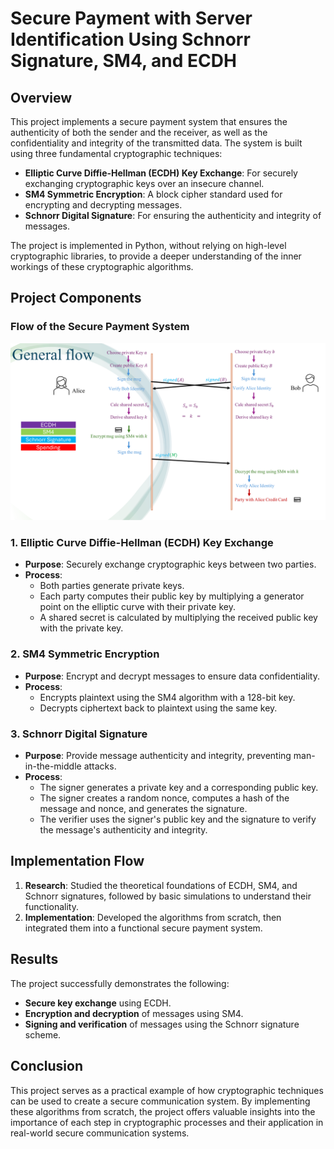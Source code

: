 # Secure Payment with Server Identification Using Schnorr Signature, SM4, and ECDH

## Overview

This project implements a secure payment system that ensures the authenticity of both the sender and the receiver, as well as the confidentiality and integrity of the transmitted data. The system is built using three fundamental cryptographic techniques:

- **Elliptic Curve Diffie-Hellman (ECDH) Key Exchange**: For securely exchanging cryptographic keys over an insecure channel.
- **SM4 Symmetric Encryption**: A block cipher standard used for encrypting and decrypting messages.
- **Schnorr Digital Signature**: For ensuring the authenticity and integrity of messages.

The project is implemented in Python, without relying on high-level cryptographic libraries, to provide a deeper understanding of the inner workings of these cryptographic algorithms.

## Project Components

### Flow of the Secure Payment System

![flow](images/flow_img.png)

### 1. Elliptic Curve Diffie-Hellman (ECDH) Key Exchange
- **Purpose**: Securely exchange cryptographic keys between two parties.
- **Process**:
  - Both parties generate private keys.
  - Each party computes their public key by multiplying a generator point on the elliptic curve with their private key.
  - A shared secret is calculated by multiplying the received public key with the private key.

### 2. SM4 Symmetric Encryption
- **Purpose**: Encrypt and decrypt messages to ensure data confidentiality.
- **Process**:
  - Encrypts plaintext using the SM4 algorithm with a 128-bit key.
  - Decrypts ciphertext back to plaintext using the same key.

### 3. Schnorr Digital Signature
- **Purpose**: Provide message authenticity and integrity, preventing man-in-the-middle attacks.
- **Process**:
  - The signer generates a private key and a corresponding public key.
  - The signer creates a random nonce, computes a hash of the message and nonce, and generates the signature.
  - The verifier uses the signer's public key and the signature to verify the message's authenticity and integrity.



## Implementation Flow

1. **Research**: Studied the theoretical foundations of ECDH, SM4, and Schnorr signatures, followed by basic simulations to understand their functionality.
2. **Implementation**: Developed the algorithms from scratch, then integrated them into a functional secure payment system. 

## Results

The project successfully demonstrates the following:
- **Secure key exchange** using ECDH.
- **Encryption and decryption** of messages using SM4.
- **Signing and verification** of messages using the Schnorr signature scheme.

## Conclusion

This project serves as a practical example of how cryptographic techniques can be used to create a secure communication system. By implementing these algorithms from scratch, the project offers valuable insights into the importance of each step in cryptographic processes and their application in real-world secure communication systems.